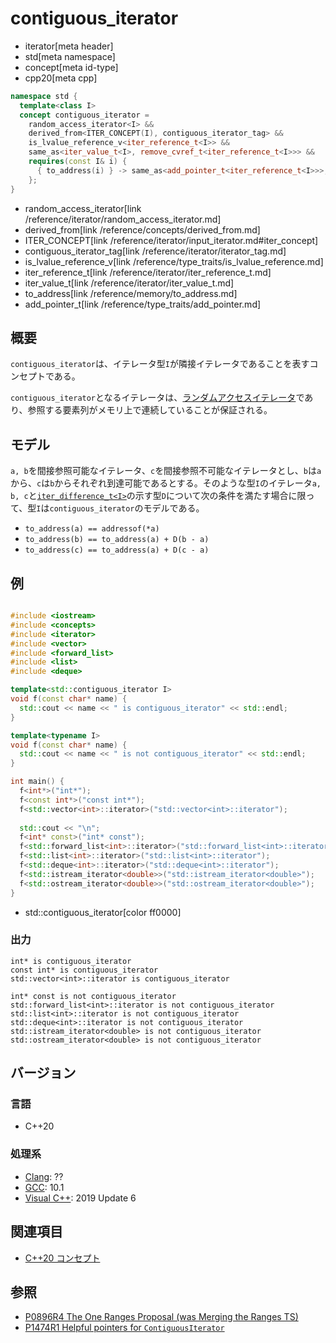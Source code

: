 # contiguous_iterator
* iterator[meta header]
* std[meta namespace]
* concept[meta id-type]
* cpp20[meta cpp]

```cpp
namespace std {
  template<class I>
  concept contiguous_iterator =
    random_access_iterator<I> &&
    derived_from<ITER_CONCEPT(I), contiguous_iterator_tag> &&
    is_lvalue_reference_v<iter_reference_t<I>> &&
    same_as<iter_value_t<I>, remove_cvref_t<iter_reference_t<I>>> &&
    requires(const I& i) {
      { to_address(i) } -> same_as<add_pointer_t<iter_reference_t<I>>>;
    };
}
```
* random_access_iterator[link /reference/iterator/random_access_iterator.md]
* derived_from[link /reference/concepts/derived_from.md]
* ITER_CONCEPT[link /reference/iterator/input_iterator.md#iter_concept]
* contiguous_iterator_tag[link /reference/iterator/iterator_tag.md]
* is_lvalue_reference_v[link /reference/type_traits/is_lvalue_reference.md]
* iter_reference_t[link /reference/iterator/iter_reference_t.md]
* iter_value_t[link /reference/iterator/iter_value_t.md]
* to_address[link /reference/memory/to_address.md]
* add_pointer_t[link /reference/type_traits/add_pointer.md]

## 概要

`contiguous_iterator`は、イテレータ型`I`が隣接イテレータであることを表すコンセプトである。

`contiguous_iterator`となるイテレータは、[ランダムアクセスイテレータ](random_access_iterator.md)であり、参照する要素列がメモリ上で連続していることが保証される。

## モデル

`a, b`を間接参照可能なイテレータ、`c`を間接参照不可能なイテレータとし、`b`は`a`から、`c`は`b`からそれぞれ到達可能であるとする。そのような型`I`のイテレータ`a, b, c`と[`iter_difference_t<I>`](/reference/iterator/iter_difference_t.md)の示す型`D`について次の条件を満たす場合に限って、型`I`は`contiguous_iterator`のモデルである。

- `to_address(a) == addressof(*a)`
- `to_address(b) == to_address(a) + D(b - a)`
- `to_address(c) == to_address(a) + D(c - a)`

## 例
```cpp example

#include <iostream>
#include <concepts>
#include <iterator>
#include <vector>
#include <forward_list>
#include <list>
#include <deque>

template<std::contiguous_iterator I>
void f(const char* name) {
  std::cout << name << " is contiguous_iterator" << std::endl;
}

template<typename I>
void f(const char* name) {
  std::cout << name << " is not contiguous_iterator" << std::endl;
}

int main() {
  f<int*>("int*");
  f<const int*>("const int*");
  f<std::vector<int>::iterator>("std::vector<int>::iterator");
  
  std::cout << "\n";
  f<int* const>("int* const");
  f<std::forward_list<int>::iterator>("std::forward_list<int>::iterator");
  f<std::list<int>::iterator>("std::list<int>::iterator");
  f<std::deque<int>::iterator>("std::deque<int>::iterator");
  f<std::istream_iterator<double>>("std::istream_iterator<double>");
  f<std::ostream_iterator<double>>("std::ostream_iterator<double>");
}
```
* std::contiguous_iterator[color ff0000]

### 出力
```
int* is contiguous_iterator
const int* is contiguous_iterator
std::vector<int>::iterator is contiguous_iterator

int* const is not contiguous_iterator
std::forward_list<int>::iterator is not contiguous_iterator
std::list<int>::iterator is not contiguous_iterator
std::deque<int>::iterator is not contiguous_iterator
std::istream_iterator<double> is not contiguous_iterator
std::ostream_iterator<double> is not contiguous_iterator
```

## バージョン
### 言語
- C++20

### 処理系
- [Clang](/implementation.md#clang): ??
- [GCC](/implementation.md#gcc): 10.1
- [Visual C++](/implementation.md#visual_cpp): 2019 Update 6

## 関連項目

- [C++20 コンセプト](/lang/cpp20/concepts.md)

## 参照

- [P0896R4 The One Ranges Proposal (was Merging the Ranges TS)](http://www.open-std.org/jtc1/sc22/wg21/docs/papers/2018/p0896r4.pdf)
- [P1474R1 Helpful pointers for `ContiguousIterator`](http://www.open-std.org/jtc1/sc22/wg21/docs/papers/2019/p1474r1.pdf)
